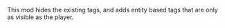 This mod hides the existing tags, and adds entity based tags that are only as visible as the player.
